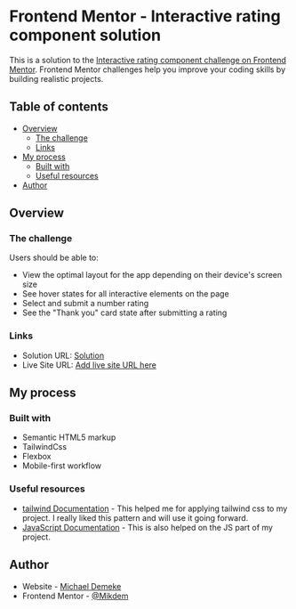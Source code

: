 # Frontend Mentor - Interactive rating component solution

This is a solution to the [Interactive rating component challenge on Frontend Mentor](https://www.frontendmentor.io/challenges/interactive-rating-component-koxpeBUmI). Frontend Mentor challenges help you improve your coding skills by building realistic projects. 

## Table of contents

- [Overview](#overview)
  - [The challenge](#the-challenge)
  - [Links](#links)
- [My process](#my-process)
  - [Built with](#built-with)
  - [Useful resources](#useful-resources)
- [Author](#author)



## Overview

### The challenge

Users should be able to:

- View the optimal layout for the app depending on their device's screen size
- See hover states for all interactive elements on the page
- Select and submit a number rating
- See the "Thank you" card state after submitting a rating



### Links

- Solution URL: [Solution](https://github.com/Mikdem/interactive-rating-component-main.git)
- Live Site URL: [Add live site URL here](https://your-live-site-url.com)

## My process

### Built with

- Semantic HTML5 markup
- TailwindCss
- Flexbox
- Mobile-first workflow


### Useful resources

- [tailwind Documentation](https://tailwindcss.com/docs) - This helped me for applying tailwind css to my project. I really liked this pattern and will use it going forward.
- [JavaScript Documentation](https://developer.mozilla.org/en-US/docs/Web/JavaScript) - This is also helped on the JS part of my project.


## Author

- Website - [Michael Demeke](https://michael-demeke.netlify.app/)
- Frontend Mentor - [@Mikdem](https://www.frontendmentor.io/profile/Mikdem)




